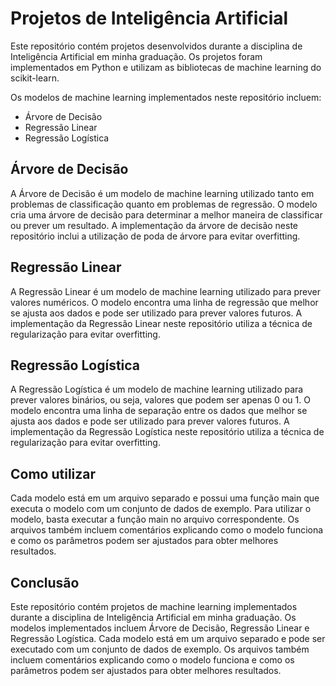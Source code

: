 # Projetos de Inteligência Artificial

Este repositório contém projetos desenvolvidos durante a disciplina de Inteligência Artificial em minha graduação. Os projetos foram implementados em Python e utilizam as bibliotecas de machine learning do scikit-learn.

Os modelos de machine learning implementados neste repositório incluem:

- Árvore de Decisão
- Regressão Linear
- Regressão Logística

## Árvore de Decisão

A Árvore de Decisão é um modelo de machine learning utilizado tanto em problemas de classificação quanto em problemas de regressão. O modelo cria uma árvore de decisão para determinar a melhor maneira de classificar ou prever um resultado. A implementação da árvore de decisão neste repositório inclui a utilização de poda de árvore para evitar overfitting.

## Regressão Linear

A Regressão Linear é um modelo de machine learning utilizado para prever valores numéricos. O modelo encontra uma linha de regressão que melhor se ajusta aos dados e pode ser utilizado para prever valores futuros. A implementação da Regressão Linear neste repositório utiliza a técnica de regularização para evitar overfitting.

## Regressão Logística

A Regressão Logística é um modelo de machine learning utilizado para prever valores binários, ou seja, valores que podem ser apenas 0 ou 1. O modelo encontra uma linha de separação entre os dados que melhor se ajusta aos dados e pode ser utilizado para prever valores futuros. A implementação da Regressão Logística neste repositório utiliza a técnica de regularização para evitar overfitting.

## Como utilizar

Cada modelo está em um arquivo separado e possui uma função main que executa o modelo com um conjunto de dados de exemplo. Para utilizar o modelo, basta executar a função main no arquivo correspondente. Os arquivos também incluem comentários explicando como o modelo funciona e como os parâmetros podem ser ajustados para obter melhores resultados.

## Conclusão

Este repositório contém projetos de machine learning implementados durante a disciplina de Inteligência Artificial em minha graduação. Os modelos implementados incluem Árvore de Decisão, Regressão Linear e Regressão Logística. Cada modelo está em um arquivo separado e pode ser executado com um conjunto de dados de exemplo. Os arquivos também incluem comentários explicando como o modelo funciona e como os parâmetros podem ser ajustados para obter melhores resultados.
